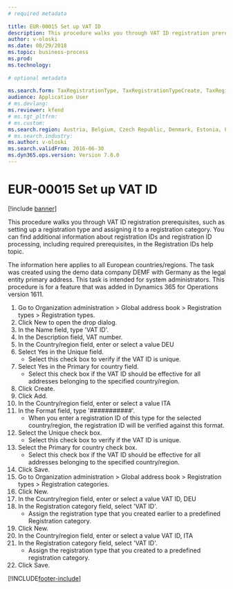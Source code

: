```yaml
--- 
# required metadata 
 
title: EUR-00015 Set up VAT ID
description: This procedure walks you through VAT ID registration prerequisites, such as setting up a registration type and assigning it to a registration category. 
author: v-oloski
ms.date: 08/29/2018
ms.topic: business-process 
ms.prod:  
ms.technology:  
 
# optional metadata 
 
ms.search.form: TaxRegistrationType, TaxRegistrationTypeCreate, TaxRegistrationLegislationTypes   
audience: Application User 
# ms.devlang:  
ms.reviewer: kfend
# ms.tgt_pltfrm:  
# ms.custom:  
ms.search.region: Austria, Belgium, Czech Republic, Denmark, Estonia, Finland, France, Germany, Hungary, Ireland, Italy, Latvia, Lithuania, Netherlands, Poland, Spain, Sweden, United Kingdom
# ms.search.industry: 
ms.author: v-oloski
ms.search.validFrom: 2016-06-30 
ms.dyn365.ops.version: Version 7.0.0 
---
```

# EUR-00015 Set up VAT ID

[!include [banner](../../includes/banner.md)]

This procedure walks you through VAT ID registration prerequisites, such as setting up a registration type and assigning it to a registration category. You can find additional information about registration IDs and registration ID processing, including required prerequisites, in the Registration IDs help topic. 

The information here applies to all European countries/regions. The task was created using the demo data company DEMF with Germany as the legal entity primary address. This task is intended for system administrators. This procedure is for a feature that was added in Dynamics 365 for Operations version 1611.

1. Go to Organization administration > Global address book > Registration types > Registration types.
2. Click New to open the drop dialog.
3. In the Name field, type 'VAT ID'.
4. In the Description field, VAT number.
5. In the Country/region field, enter or select a value DEU
6. Select Yes in the Unique field.
    * Select this check box to verify if the VAT ID is unique.  
7. Select Yes in the Primary for country field.
    * Select this check box if the VAT ID should be effective for all addresses belonging to the specified country/region.  
8. Click Create.
9. Click Add.
10. In the Country/region field, enter or select a value ITA
11. In the Format field, type '###########'.
    * When you enter a registration ID of this type for the selected country/region, the registration ID will be verified against this format.  
12. Select the Unique check box.
    * Select this check box to verify if the VAT ID is unique.  
13. Select the Primary for country check box.
    * Select this check box if the VAT ID should be effective for all addresses belonging to the specified country/region.  
14. Click Save.
15. Go to Organization administration > Global address book > Registration types > Registration categories.
16. Click New.
17. In the Country/region field, enter or select a value VAT ID, DEU
18. In the Registration category field, select 'VAT ID'.
    * Assign the registration type that you created earlier to a predefined Registration category.  
19. Click New.
20. In the Country/region field, enter or select a value VAT ID, ITA
21. In the Registration category field, select 'VAT ID'.
    * Assign the registration type that you created to a predefined registration category.  
22. Click Save.



[!INCLUDE[footer-include](../../../includes/footer-banner.md)]